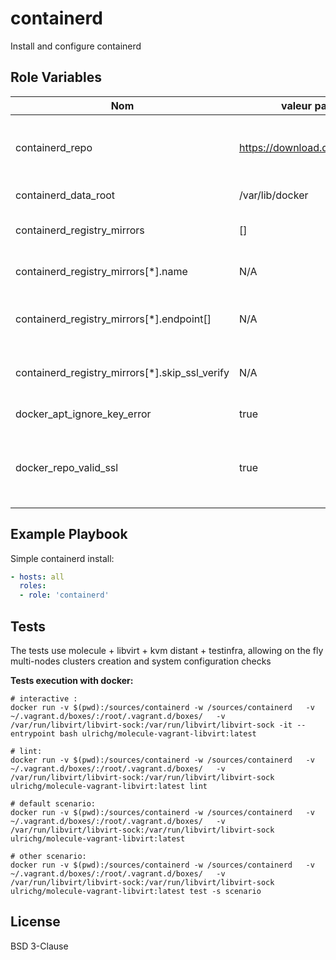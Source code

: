 containerd
=========

Install and configure containerd

Role Variables
--------------

| Nom | valeur par defaut | description |
|-----|-------------------|-------------|
| containerd_repo | https://download.docker.com/linux/ | containerd repository (or mirror to) containing packages |
| containerd_data_root | /var/lib/docker | containerd data directory  |
| containerd_registry_mirrors | [] | Registries to configure as mirrors |
| containerd_registry_mirrors[*].name | N/A | Name of the registry, example: gcr.io |
| containerd_registry_mirrors[*].endpoint[] | N/A | endpoints of the registry, example: ["https://gcr.io"] |
| containerd_registry_mirrors[*].skip_ssl_verify | N/A | whether to trust a self signed certificate on this mirror |
| docker_apt_ignore_key_error | true | Ignore errors on gpg key import |
| docker_repo_valid_ssl | true | Set to false to use a repository with for example a self signed certifcate |

Example Playbook
----------------

Simple containerd install:

```yaml
- hosts: all
  roles:
  - role: 'containerd'
```


Tests
-----

The tests use molecule + libvirt + kvm distant + testinfra, allowing on the fly multi-nodes clusters creation and system configuration checks

__Tests execution with docker:__
```
# interactive :
docker run -v $(pwd):/sources/containerd -w /sources/containerd   -v ~/.vagrant.d/boxes/:/root/.vagrant.d/boxes/   -v /var/run/libvirt/libvirt-sock:/var/run/libvirt/libvirt-sock -it --entrypoint bash ulrichg/molecule-vagrant-libvirt:latest

# lint:
docker run -v $(pwd):/sources/containerd -w /sources/containerd   -v ~/.vagrant.d/boxes/:/root/.vagrant.d/boxes/   -v /var/run/libvirt/libvirt-sock:/var/run/libvirt/libvirt-sock ulrichg/molecule-vagrant-libvirt:latest lint

# default scenario:
docker run -v $(pwd):/sources/containerd -w /sources/containerd   -v ~/.vagrant.d/boxes/:/root/.vagrant.d/boxes/   -v /var/run/libvirt/libvirt-sock:/var/run/libvirt/libvirt-sock ulrichg/molecule-vagrant-libvirt:latest

# other scenario:
docker run -v $(pwd):/sources/containerd -w /sources/containerd   -v ~/.vagrant.d/boxes/:/root/.vagrant.d/boxes/   -v /var/run/libvirt/libvirt-sock:/var/run/libvirt/libvirt-sock ulrichg/molecule-vagrant-libvirt:latest test -s scenario
```

License
-------

BSD 3-Clause
